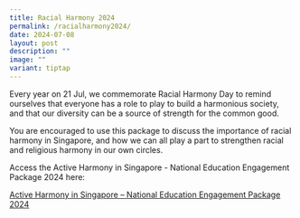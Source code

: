 ```yaml
---
title: Racial Harmony 2024
permalink: /racialharmony2024/
date: 2024-07-08
layout: post
description: ""
image: ""
variant: tiptap
---
```

<p>Every year on 21 Jul, we commemorate Racial Harmony Day to remind ourselves
that everyone has a role to play to build a harmonious society, and that
our diversity can be a source of strength for the common good.</p>
<p>You are encouraged to use this package to discuss the importance of racial
harmony in Singapore, and how we can all play a part to strengthen racial
and religious harmony in our own circles.</p>
<p>Access the Active Harmony in Singapore - National Education Engagement
Package 2024 here:</p>
<p><a href="/files/packages/RHD_Package_2024.pdf" rel="noopener noreferrer nofollow" target="_blank">Active Harmony in Singapore – National Education Engagement Package 2024</a>
<br>
<br>
</p>